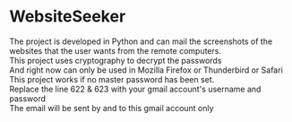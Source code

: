 # WebsiteSeeker
The project is developed in Python and can mail the screenshots of the websites that the user wants from the remote computers.<Br>
This project uses cryptography to decrypt the passwords<br>
And right now can only be used in Mozilla Firefox or Thunderbird or Safari<br>
This project works if no master password has been set.<br>
Replace the line 622 & 623 with your gmail account's username and password<br>
The email will be sent by and to this gmail account only<br>
